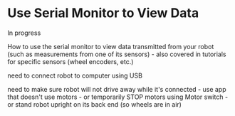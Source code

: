 # Use Serial Monitor to View Data

In progress

How to use the serial monitor to view data transmitted from your robot \(such as measurements from one of its sensors\) - also covered in tutorials for specific sensors \(wheel encoders, etc.\)

need to connect robot to computer using USB

need to make sure robot will not drive away while it's connected - use app that doesn't use motors - or temporarily STOP motors using Motor switch - or stand robot upright on its back end \(so wheels are in air\)



